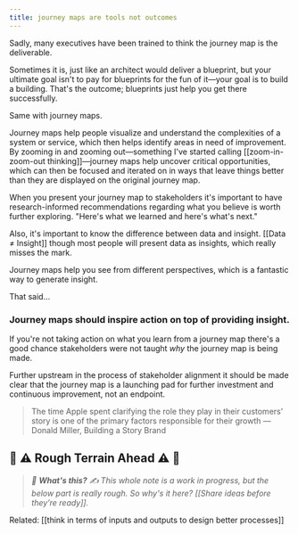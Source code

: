 ```yaml
---
title: journey maps are tools not outcomes
---
```


Sadly, many executives have been trained to think the journey map is the deliverable. 

Sometimes it is, just like an architect would deliver a blueprint, but your ultimate goal isn't to pay for blueprints for the fun of it—your goal is to build a building. That's the outcome; blueprints just help you get there successfully.

Same with journey maps.

Journey maps help people visualize and understand the complexities of a system or service, which then helps identify areas in need of improvement. By zooming in and zooming out—something I've started calling [[zoom-in-zoom-out thinking]]—journey maps help uncover critical opportunities, which can then be focused and iterated on in ways that leave things better than they are displayed on the original journey map.

When you present your journey map to stakeholders it's important to have research-informed recommendations regarding what you believe is worth further exploring. "Here's what we learned and here's what's next."

Also, it's important to know the difference between data and insight. [[Data ≠ Insight]] though most people will present data as insights, which really misses the mark.

Journey maps help you see from different perspectives, which is a fantastic way to generate insight.

That said...

### Journey maps should inspire action on top of providing insight.

If you're not taking action on what you learn from a journey map there's a good chance stakeholders were not taught *why* the journey map is being made.

Further upstream in the process of stakeholder alignment it should be made clear that the journey map is a launching pad for further investment and continuous improvement, not an endpoint.

> The time Apple spent clarifying the role they play in their customers’ story is one of the primary factors responsible for their growth — Donald Miller, Building a Story Brand

## 🚧 ⚠️ Rough Terrain Ahead ⚠️ 🚧
> *🛑  **What's this?** ✍️  This whole note is a work in progress, but the below part is really rough. So why's it here? [[Share ideas before they’re ready]].*

Related: [[think in terms of inputs and outputs to design better processes]]
